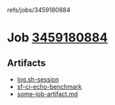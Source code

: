 refs/jobs/3459180884

# Job [3459180884](https://github.com/rokmoln/support-firecloud/runs/3459180884?check_suite_focus=true)

## Artifacts

* [log.sh-session](log.sh-session)
* [sf-ci-echo-benchmark](sf-ci-echo-benchmark)
* [some-job-artifact.md](some-job-artifact.md)

